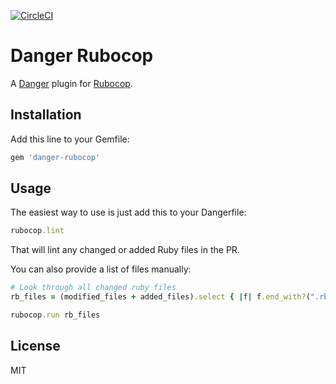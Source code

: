 [![CircleCI](https://circleci.com/gh/ashfurrow/danger-rubocop.svg?style=svg)](https://circleci.com/gh/ashfurrow/danger-rubocop)

# Danger Rubocop

A [Danger](https://github.com/danger/danger) plugin for [Rubocop](https://github.com/bbatsov/rubocop).

## Installation

Add this line to your Gemfile:

```rb
gem 'danger-rubocop'
```

## Usage

The easiest way to use is just add this to your Dangerfile:

```rb
rubocop.lint
```

That will lint any changed or added Ruby files in the PR.

You can also provide a list of files manually:

```rb
# Look through all changed ruby files
rb_files = (modified_files + added_files).select { |f| f.end_with?(".rb") }

rubocop.run rb_files
```

## License

MIT
